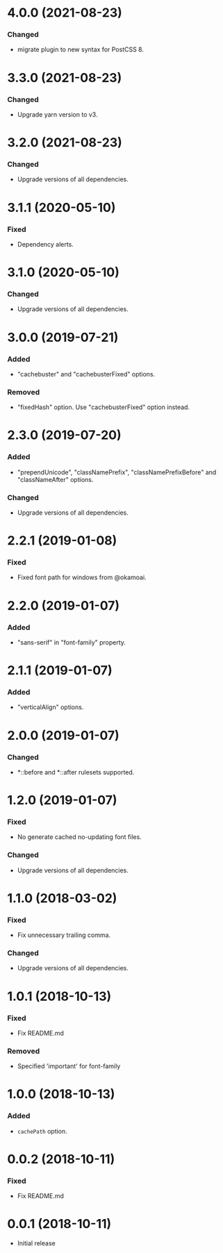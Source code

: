 # 4.0.0 (2021-08-23)

### Changed

-   migrate plugin to new syntax for PostCSS 8.

# 3.3.0 (2021-08-23)

### Changed

-   Upgrade yarn version to v3.

# 3.2.0 (2021-08-23)

### Changed

-   Upgrade versions of all dependencies.

# 3.1.1 (2020-05-10)

### Fixed

-   Dependency alerts.

# 3.1.0 (2020-05-10)

### Changed

-   Upgrade versions of all dependencies.

# 3.0.0 (2019-07-21)

### Added

-   "cachebuster" and "cachebusterFixed" options.

### Removed

-   "fixedHash" option. Use "cachebusterFixed" option instead.

# 2.3.0 (2019-07-20)

### Added

-   "prependUnicode", "classNamePrefix", "classNamePrefixBefore" and "classNameAfter" options.

### Changed

-   Upgrade versions of all dependencies.

# 2.2.1 (2019-01-08)

### Fixed

-   Fixed font path for windows from @okamoai.

# 2.2.0 (2019-01-07)

### Added

-   "sans-serif" in "font-family" property.

# 2.1.1 (2019-01-07)

### Added

-   "verticalAlign" options.

# 2.0.0 (2019-01-07)

### Changed

-   *::before and *::after rulesets supported.

# 1.2.0 (2019-01-07)

### Fixed

-   No generate cached no-updating font files.

### Changed

-   Upgrade versions of all dependencies.

# 1.1.0 (2018-03-02)

### Fixed

-   Fix unnecessary trailing comma.

### Changed

-   Upgrade versions of all dependencies.

# 1.0.1 (2018-10-13)

### Fixed

-   Fix README.md

### Removed

-   Specified 'important' for font-family

# 1.0.0 (2018-10-13)

### Added

-   `cachePath` option.

# 0.0.2 (2018-10-11)

### Fixed

-   Fix README.md

# 0.0.1 (2018-10-11)

-   Initial release
